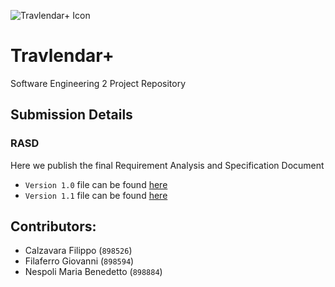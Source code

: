 
![Travlendar+ Icon](https://github.com/fila95/CalzavaraFilaferroNespoli/blob/master/Assets/GitHub%20Banner.png)


# Travlendar+
Software Engineering 2 Project Repository

## Submission Details
### RASD

Here we publish the final Requirement Analysis and Specification Document
- `Version 1.0` file can be found [here](https://github.com/fila95/CalzavaraFilaferroNespoli/blob/master/DeliveryFolder/RASD1.pdf)
- `Version 1.1` file can be found [here](https://github.com/fila95/CalzavaraFilaferroNespoli/blob/master/DeliveryFolder/RASD1.1.pdf)
## Contributors:
- Calzavara Filippo (`898526`)
- Filaferro Giovanni (`898594`)
- Nespoli Maria Benedetto (`898884`)


